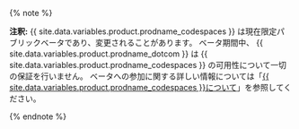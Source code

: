 {% note %}

**注釈:** {{ site.data.variables.product.prodname_codespaces }} は現在限定パブリックベータであり、変更されることがあります。 ベータ期間中、 {{ site.data.variables.product.prodname_dotcom }} は {{ site.data.variables.product.prodname_codespaces }} の可用性について一切の保証を行いません。 ベータへの参加に関する詳しい情報については「[{{ site.data.variables.product.prodname_codespaces }}について](/github/developing-online-with-codespaces/about-codespaces#joining-the-beta)」を参照してください。

{% endnote %}